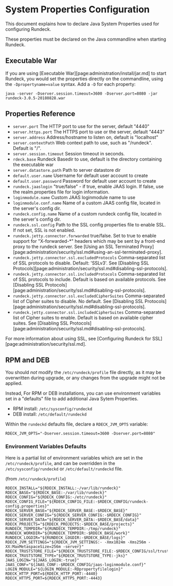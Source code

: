 # System Properties Configuration

This document explains how to declare Java System Properties used for configuring Rundeck.

These properties must be declared on the Java commandline when starting Rundeck.

## Executable War

If you are using [Executable War][page:administration/install/jar.md] to start Rundeck, you would set the properties directly
on the commandline, using the `-Dpropertyname=value` syntax. Add a `-D` for each property:

    java -server -Dserver.session.timeout=3600 -Dserver.port=8080 -jar rundeck-3.0.5-20180828.war

## Properties Reference

- `server.port` The HTTP port to use for the server, default "4440"
- `server.https.port` The HTTPS port to use or the server, default "4443"
- `server.address` Address/hostname to listen on, default is "localhost"
- `server.contextPath` Web context path to use, such as "/rundeck". Default is "/".
- `server.session.timeout` Session timeout in seconds.
- `rdeck.base` Rundeck Basedir to use, default is the directory containing the executable war
- `server.datastore.path` Path to server datastore dir
- `default.user.name` Username for default user account to create
- `default.user.password` Password for default user account to create
- `rundeck.jaaslogin` "true/false" - if true, enable JAAS login. If false, use the realm.properties file for login information.
- `loginmodule.name` Custom JAAS loginmodule name to use
- `loginmodule.conf.name` Name of a custom JAAS config file, located in the server's config dir.
- `rundeck.config.name` Name of a custom rundeck config file, located in the server's config dir.
- `rundeck.ssl.config` Path to the SSL config properties file to enable SSL. If not set, SSL is not enabled.
- `rundeck.jetty.connector.forwarded` true/false. Set to true to enable support for "X-forwarded-\*" headers which may be sent by a front-end proxy to the rundeck server. See [Using an SSL Terminated Proxy][page:administration/security/ssl.md#using-an-ssl-terminated-proxy].
- `rundeck.jetty.connector.ssl.excludedProtocols` Comma-separated list of SSL protocols to disable. Default: 'SSLv3'. See [Disabling SSL Protocols][page:administration/security/ssl.md#disabling-ssl-protocols].
- `rundeck.jetty.connector.ssl.includedProtocols` Comma-separated list of SSL protocols to include. Default is based on available protocols. See [Disabling SSL Protocols][page:administration/security/ssl.md#disabling-ssl-protocols].
- `rundeck.jetty.connector.ssl.excludedCipherSuites` Comma-separated list of Cipher suites to disable. No default. See [Disabling SSL Protocols][page:administration/security/ssl.md#disabling-ssl-protocols].
- `rundeck.jetty.connector.ssl.includedCipherSuites` Comma-separated list of Cipher suites to enable. Default is based on available cipher suites. See [Disabling SSL Protocols][page:administration/security/ssl.md#disabling-ssl-protocols].

For more information about using SSL, see [Configuring Rundeck for SSL][page:administration/security/ssl.md].

## RPM and DEB

You should _not_ modify the `/etc/rundeck/profile` file directly, as it may be overwritten during upgrade,
or any changes from the upgrade might not be applied.

Instead, For RPM or DEB installations, you can use environment variables set in a "defaults" file to add
additional Java Sytem Properties.

- RPM install: `/etc/sysconfig/rundeckd`
- DEB install: `/etc/default/rundeckd`

Within the `rundeckd` defaults file, declare a `RDECK_JVM_OPTS` variable:

    RDECK_JVM_OPTS="-Dserver.session.timeout=3600 -Dserver.port=8080"

### Environment Variables Defaults

Here is a partial list of environment variables which are set in the `/etc/rundeck/profile`, and can be overridden in the `/etc/sysconfig/rundeckd` or `/etc/default/rundeckd` file.

(from `/etc/rundeck/profile`)

```
RDECK_INSTALL="${RDECK_INSTALL:-/var/lib/rundeck}"
RDECK_BASE="${RDECK_BASE:-/var/lib/rundeck}"
RDECK_CONFIG="${RDECK_CONFIG:-/etc/rundeck}"
RDECK_CONFIG_FILE="${RDECK_CONFIG_FILE:-$RDECK_CONFIG/rundeck-config.properties}"
RDECK_SERVER_BASE="${RDECK_SERVER_BASE:-$RDECK_BASE}"
RDECK_SERVER_CONFIG="${RDECK_SERVER_CONFIG:-$RDECK_CONFIG}"
RDECK_SERVER_DATA="${RDECK_SERVER_DATA:-$RDECK_BASE/data}"
RDECK_PROJECTS="${RDECK_PROJECTS:-$RDECK_BASE/projects}"
RUNDECK_TEMPDIR="${RUNDECK_TEMPDIR:-/tmp/rundeck}"
RUNDECK_WORKDIR="${RUNDECK_TEMPDIR:-$RDECK_BASE/work}"
RUNDECK_LOGDIR="${RUNDECK_LOGDIR:-$RDECK_BASE/logs}"
RDECK_JVM_SETTINGS="${RDECK_JVM_SETTINGS:- -Xmx1024m -Xms256m -XX:MaxMetaspaceSize=256m -server}"
RDECK_TRUSTSTORE_FILE="${RDECK_TRUSTSTORE_FILE:-$RDECK_CONFIG/ssl/truststore}"
RDECK_TRUSTSTORE_TYPE="${RDECK_TRUSTSTORE_TYPE:-jks}"
JAAS_LOGIN="${JAAS_LOGIN:-true}"
JAAS_CONF="${JAAS_CONF:-$RDECK_CONFIG/jaas-loginmodule.conf}"
LOGIN_MODULE="${LOGIN_MODULE:-RDpropertyfilelogin}"
RDECK_HTTP_PORT=${RDECK_HTTP_PORT:-4440}
RDECK_HTTPS_PORT=${RDECK_HTTPS_PORT:-4443}
```
